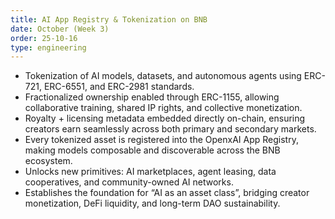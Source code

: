 ```yaml
---
title: AI App Registry & Tokenization on BNB
date: October (Week 3)
order: 25-10-16
type: engineering
---
```


- Tokenization of AI models, datasets, and autonomous agents using ERC-721, ERC-6551, and ERC-2981 standards.
- Fractionalized ownership enabled through ERC-1155, allowing collaborative training, shared IP rights, and collective monetization.
- Royalty + licensing metadata embedded directly on-chain, ensuring creators earn seamlessly across both primary and secondary markets.
- Every tokenized asset is registered into the OpenxAI App Registry, making models composable and discoverable across the BNB ecosystem.
- Unlocks new primitives: AI marketplaces, agent leasing, data cooperatives, and community-owned AI networks.
- Establishes the foundation for “AI as an asset class”, bridging creator monetization, DeFi liquidity, and long-term DAO sustainability.
